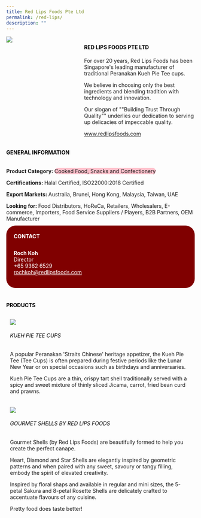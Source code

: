 ```yaml
--- 
title: Red Lips Foods Pte Ltd 
permalink: /red-lips/ 
description: ""
---
```


<div class="flex-paragraph"> 
<div class="flex-container" style="display: flex; flex-wrap: wrap;"> 
<div class="card sgds" style="flex: 1 1 40%; display: block;"> 
<img src="https://drive.google.com/u/0/uc?id=1ObktMMsTeObXUJEdmd7sndGKCcpkiGfE&export=download"> 
</div> 
<div class="card-sgds" style="flex: 1 1 58%; display: block; margin-left: 3px"> 
<h4 style="text-transform: uppercase; color: black;">
<b>Red Lips Foods Pte Ltd
</b>
</h4> 
<p>For over 20 years, Red Lips Foods has been Singapore's leading manufacturer of traditional Peranakan Kueh Pie Tee cups.
</p> 
<p>We believe in choosing only the best ingredients and blending tradition with technology and innovation.
</p> 
<p>Our slogan of ""Building Trust Through Quality"" underlies our dedication to serving up delicacies of impeccable quality.
</p> 
<p>
<a href="https://www.redlipsfoods.com" target="_blank">www.redlipsfoods.com
</a>
</p> 
</div> 
</div> 
</div> 
<h4 style="text-transform: uppercase; color: black;"> 
<b>General Information
</b> 
</h4> 
<div class="flex-container" style="display: flex; flex-wrap: wrap;"> 
<div class="card sgds" style="flex: 1 1 65%; display: block; align-self: stretch"> 
<div class="flex-paragraph"> 
<p> 
<b>Product Category: 
</b> 
<span style=" background-color: pink; border-radius: 10px;">Cooked Food, Snacks and Confectionery
</span> 
</p> 
<p> 
<b>Certifications: 
</b>Halal Certified, ISO22000:2018 Certified 
</p> 
<p> 
<b>Export Markets: 
</b>Australia, Brunei, Hong Kong, Malaysia, Taiwan, UAE 
</p> 
<p style="margin-bottom: 10px;"> 
<b>Looking for: 
</b>Food Distributors, HoReCa, Retailers, Wholesalers, E-commerce, Importers, Food Service Suppliers / Players, B2B Partners, OEM Manufacturer 
</p> 
</div> 
</div> 
<div class="card sgds" style="flex: 1 1 35%; padding: 10px; display: block; background-color: maroon; border-radius: 25px; align-self: center;"> 
<h4 style="color: white; margin-top: 10px; margin-left: 10px;">CONTACT
</h4> 
<div class="flex-paragraph"> 
<p style="padding: 10px; color: white;"> 
<b>Roch Koh
</b> 
<br>Director
<br>+65 9362 6529
<br> 
<a href="mailto:rochkoh@redlipsfoods.com" style="color: white;">rochkoh@redlipsfoods.com
</a> 
</p> 
</div> 
</div> 
</div> 
<br> 
<h4 style="text-transform: uppercase; color: black;"> 
<b>Products
</b> 
</h4> 
<div style="display: flex; flex-wrap: wrap;"> 
<div class="card sgds" style="flex: 1 1 47%; margin: 10px; display: block;"> 
<div class="flex-image" style="display: block;"> 
<img src="https://drive.google.com/u/0/uc?id=1FVrwt17UFV7tymLV3UwxarLm97lYZ9EJ&export=download"> 
</div> 
<div class="flex-paragraph"> 
<h6 style="text-transform: uppercase; color: black;">Kueh Pie Tee Cups
</h6> 
<p>A popular Peranakan 'Straits Chinese' heritage appetizer, the Kueh Pie Tee (Tee Cups) is often prepared during festive periods like the Lunar New Year or on special occasions such as birthdays and anniversaries.
</p> 
<p>Kueh Pie Tee Cups are a thin, crispy tart shell traditionally served with a spicy and sweet mixture of thinly sliced Jicama, carrot, fried bean curd and prawns.
</p> 
</div> 
</div> 
<div class="card sgds" style="flex: 1 1 47%; margin: 10px; display: block;"> 
<div class="flex-image" style="display: block;"> 
<img src="https://drive.google.com/u/0/uc?id=1BKjwxovCrpAC0-yFxoHybGg5cL8ATrJl&export=download"> 
</div> 
<div class="flex-paragraph"> 
<h6 style="text-transform: uppercase; color: black;">Gourmet Shells by Red Lips Foods
</h6> 
<p>Gourmet Shells (by Red Lips Foods) are beautifully formed to help you create the perfect canape.
</p> 
<p>Heart, Diamond and Star Shells are elegantly inspired by geometric patterns and when paired with any sweet, savoury or tangy filling, embody the spirit of elevated creativity.
</p> 
<p>Inspired by floral shaps and available in regular and mini sizes, the 5-petal Sakura and 8-petal Rosette Shells are delicately crafted to accentuate flavours of any cuisine.
</p> 
<p>Pretty food does taste better!
</p> 
</div> 
</div> 
</div>